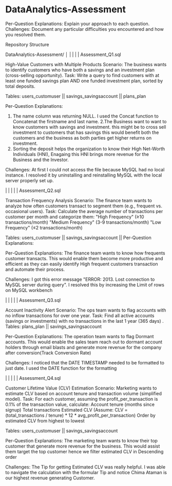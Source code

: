 # DataAnalytics-Assessment

Per-Question Explanations: Explain your approach to each question.
Challenges: Document any particular difficulties you encountered and how you resolved them.

Repository Structure

DataAnalytics-Assessment/
│
|
|
|
|
Assessment_Q1.sql

High-Value Customers with Multiple Products
Scenario: The business wants to identify customers who have both a savings and an investment plan (cross-selling opportunity).
Task: Write a query to find customers with at least one funded savings plan AND one funded investment plan, sorted by total deposits.

Tables: users_customuser || savings_savingsaccount || plans_plan


Per-Question Explanations: 
1. The name column was returning NULL. I used the Concat function to Concatenat the firstname and last name. 
2.The Business want to want to know customers with savings and investment. this might be to cross sell investment to customers that has savings this would benefit both the customers and the business as both parties get higher returns on investment.
3. Sorting the deposit helps the organization to know their High Net-Worth Individuals (HNI), Enagaing this HNI brings more revenue for the Business and the Investor.


Challenges: At first I could not access the file because MySQL had no local instance. I resolved it by uninstalling and reinstalling MySQL with the local server properly set up.

|
|
|
|
|
Assessment_Q2.sql

Transaction Frequency Analysis
Scenario: The finance team wants to analyze how often customers transact to segment them (e.g., frequent vs. occasional users).
Task: Calculate the average number of transactions per customer per month and categorize them:
"High Frequency" (≥10 transactions/month)
"Medium Frequency" (3-9 transactions/month)
"Low Frequency" (≤2 transactions/month)

Tables: users_customuser || savings_savingsaccount || Per-Question Explanations: 

Per-Question Explanations: The finance team wants to know how frequents customer transacts. This would enable them become more productive and efficient as they can easily identify High frequent customers transaction and automate their process. 

Challenges: I got this error message "ERROR: 2013. Lost connection to MySQL server during query". I resolved this by increasing the Limit of rows on MySQL workbench 

|
|
|
|
|
Assessment_Q3.sql

Account Inactivity Alert
Scenario: The ops team wants to flag accounts with no inflow transactions for over one year.
Task: Find all active accounts (savings or investments) with no transactions in the last 1 year (365 days) .
Tables: plans_plan || savings_savingsaccount

Per-Question Explanations: The operation team wants to flag Dormant accounts. This would enable the sales team reach out to dormant account holders through email blasts and generate more revenue for the company after conversion(Track Conversion Rate)

Challenges: I noticed that the DATE TIMESTAMP needed to be formatted to just date. I used the DATE function for the formatting

|
|
|
|
|
Assessment_Q4.sql

Customer Lifetime Value (CLV) Estimation
Scenario: Marketing wants to estimate CLV based on account tenure and transaction volume (simplified model).
Task: For each customer, assuming the profit_per_transaction is 0.1% of the transaction value, 
calculate:
Account tenure (months since signup)
Total transactions
Estimated CLV (Assume: CLV = (total_transactions / tenure) * 12 * avg_profit_per_transaction)
Order by estimated CLV from highest to lowest

Tables: users_customuser || savings_savingsaccount


Per-Question Explanations: The marketing team wants to know their top customer that generate more revenue for the business. This would assist them target the top customer hence we filter estimated CLV in Descending order

Challenges: The Tip for getting Estimated CLV was really helpful. I was able to navigate the calculation with the formular Tip and notice Chima Ataman is our highest revenue generating Customer.
